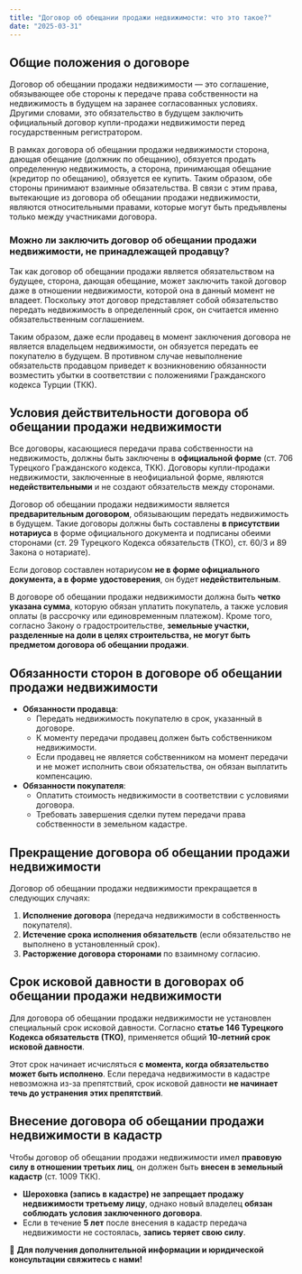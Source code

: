 ```yaml
---
title: "Договор об обещании продажи недвижимости: что это такое?"
date: "2025-03-31"
---
```


## Общие положения о договоре

Договор об обещании продажи недвижимости — это соглашение, обязывающее обе стороны к передаче права собственности на недвижимость в будущем на заранее согласованных условиях. Другими словами, это обязательство в будущем заключить официальный договор купли-продажи недвижимости перед государственным регистратором.

В рамках договора об обещании продажи недвижимости сторона, дающая обещание (должник по обещанию), обязуется продать определенную недвижимость, а сторона, принимающая обещание (кредитор по обещанию), обязуется ее купить. Таким образом, обе стороны принимают взаимные обязательства. В связи с этим права, вытекающие из договора об обещании продажи недвижимости, являются относительными правами, которые могут быть предъявлены только между участниками договора.

### Можно ли заключить договор об обещании продажи недвижимости, не принадлежащей продавцу?

Так как договор об обещании продажи является обязательством на будущее, сторона, дающая обещание, может заключить такой договор даже в отношении недвижимости, которой она в данный момент не владеет. Поскольку этот договор представляет собой обязательство передать недвижимость в определенный срок, он считается именно обязательственным соглашением.

Таким образом, даже если продавец в момент заключения договора не является владельцем недвижимости, он обязуется передать ее покупателю в будущем. В противном случае невыполнение обязательств продавцом приведет к возникновению обязанности возместить убытки в соответствии с положениями Гражданского кодекса Турции (ТКК).

## Условия действительности договора об обещании продажи недвижимости

Все договоры, касающиеся передачи права собственности на недвижимость, должны быть заключены в **официальной форме** (ст. 706 Турецкого Гражданского кодекса, ТКК). Договоры купли-продажи недвижимости, заключенные в неофициальной форме, являются **недействительными** и не создают обязательств между сторонами.

Договор об обещании продажи недвижимости является **предварительным договором**, обязывающим передать недвижимость в будущем. Такие договоры должны быть составлены **в присутствии нотариуса** в форме официального документа и подписаны обеими сторонами (ст. 29 Турецкого Кодекса обязательств (ТКО), ст. 60/3 и 89 Закона о нотариате).

Если договор составлен нотариусом **не в форме официального документа, а в форме удостоверения**, он будет **недействительным**.

В договоре об обещании продажи недвижимости должна быть **четко указана сумма**, которую обязан уплатить покупатель, а также условия оплаты (в рассрочку или единовременным платежом). Кроме того, согласно Закону о градостроительстве, **земельные участки, разделенные на доли в целях строительства, не могут быть предметом договора об обещании продажи**.

## Обязанности сторон в договоре об обещании продажи недвижимости

- **Обязанности продавца**:
  - Передать недвижимость покупателю в срок, указанный в договоре.
  - К моменту передачи продавец должен быть собственником недвижимости.
  - Если продавец не является собственником на момент передачи и не может исполнить свои обязательства, он обязан выплатить компенсацию.
- **Обязанности покупателя**:
  - Оплатить стоимость недвижимости в соответствии с условиями договора.
  - Требовать завершения сделки путем передачи права собственности в земельном кадастре.

## Прекращение договора об обещании продажи недвижимости

Договор об обещании продажи недвижимости прекращается в следующих случаях:

1.  **Исполнение договора** (передача недвижимости в собственность покупателя).
2.  **Истечение срока исполнения обязательств** (если обязательство не выполнено в установленный срок).
3.  **Расторжение договора сторонами** по взаимному согласию.

## Срок исковой давности в договорах об обещании продажи недвижимости

Для договора об обещании продажи недвижимости не установлен специальный срок исковой давности. Согласно **статье 146 Турецкого Кодекса обязательств (ТКО)**, применяется общий **10-летний срок исковой давности**.

Этот срок начинает исчисляться **с момента, когда обязательство может быть исполнено**. Если передача недвижимости в кадастре невозможна из-за препятствий, срок исковой давности **не начинает течь до устранения этих препятствий**.

## Внесение договора об обещании продажи недвижимости в кадастр

Чтобы договор об обещании продажи недвижимости имел **правовую силу в отношении третьих лиц**, он должен быть **внесен в земельный кадастр** (ст. 1009 ТКК).

- **Шероховка (запись в кадастре) не запрещает продажу недвижимости третьему лицу**, однако новый владелец **обязан соблюдать условия заключенного договора**.
- Если в течение **5 лет** после внесения в кадастр передача недвижимости не состоялась, **запись теряет свою силу**.

📌 **Для получения дополнительной информации и юридической консультации свяжитесь с нами!**
